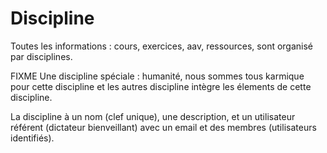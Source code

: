 # Discipline

Toutes les informations : cours, exercices, aav, ressources, sont organisé par disciplines. 

FIXME Une discipline spéciale : humanité, nous sommes tous karmique pour cette discipline et les autres discipline intègre les élements de cette discipline.

La discipline à un nom (clef unique), une description, et un utilisateur référent (dictateur bienveillant) avec un email et des membres (utilisateurs identifiés).

